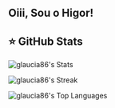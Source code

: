 ## Oiii, Sou o Higor!
 <div>


## ⭐ GitHub Stats

![glaucia86's Stats](https://github-readme-stats.vercel.app/api?username=higorcos&theme=radical&show_icons=true&hide_border=true&count_private=true)

![glaucia86's Streak](https://github-readme-streak-stats.herokuapp.com/?user=higorcos&theme=radical&hide_border=true)

![glaucia86's Top Languages](https://github-readme-stats.vercel.app/api/top-langs/?username=higorcos&theme=dark&show_icons=true&hide_border=true&layout=compact)

 


